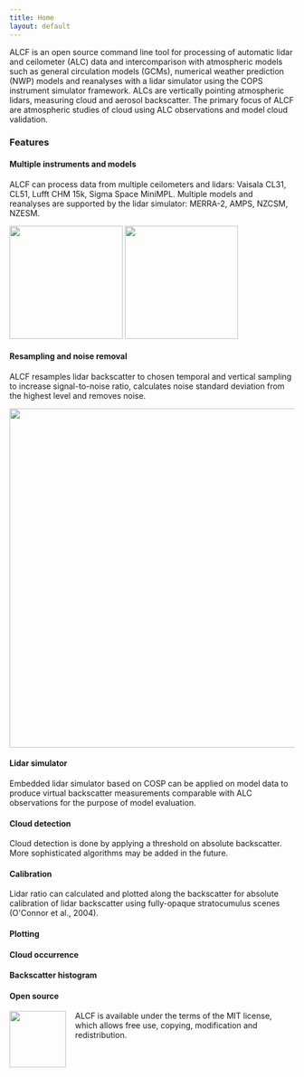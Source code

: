 ```yaml
---
title: Home
layout: default
---
```


<p class="abstract">
ALCF is an open source command line tool for processing of automatic lidar and ceilometer (ALC) data and intercomparison with atmospheric models such as general circulation models (GCMs), numerical weather prediction (NWP) models and reanalyses with a lidar simulator using the COPS instrument simulator framework. ALCs are vertically pointing atmospheric lidars, measuring cloud and aerosol backscatter. The primary focus of ALCF are atmospheric studies of cloud using ALC observations and model cloud validation.
</p>

### Features

#### Multiple instruments and models

ALCF can process data from multiple ceilometers and lidars:
Vaisala CL31, CL51, Lufft CHM 15k, Sigma Space MiniMPL. Multiple models
and reanalyses are supported by the lidar simulator: MERRA-2, AMPS, NZCSM,
NZESM.

<div class="img-flex">
<a href="/img/chm15k_512x.jpg"><img src="/img/chm15k_512x.jpg" height="200" /></a>
<a href="/img/cl51_512x.jpg"><img src="/img/cl51_512x.jpg" height="200" /></a>
</div>

#### Resampling and noise removal

ALCF resamples lidar backscatter to chosen temporal and vertical sampling
to increase signal-to-noise ratio, calculates noise standard deviation from
the highest level and removes noise.

<div class="img-flex nospace">
<a href="/img/rutherford14_2014-03-30T00:00:00.png"><img src="/img/rutherford14_2014-03-30T00:00:00.png" width="600" /></a>
</div>

#### Lidar simulator

Embedded lidar simulator based on COSP can be applied on model data
to produce virtual backscatter measurements comparable with ALC observations
for the purpose of model evaluation.

#### Cloud detection

Cloud detection is done by applying a threshold on absolute backscatter.
More sophisticated algorithms may be added in the future.

#### Calibration

Lidar ratio can calculated and plotted along the backscatter for absolute
calibration of lidar backscatter using fully-opaque stratocumulus scenes
(O'Connor et al., 2004).

#### Plotting

#### Cloud occurrence

#### Backscatter histogram

#### Open source

<img src="/img/osi_mit.png" height="100" style="float: left; margin-right: 16px" />

ALCF is available under the terms of the MIT license, which allows free
use, copying, modification and redistribution.
